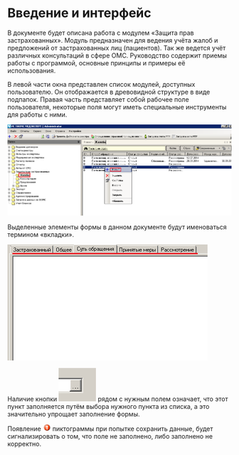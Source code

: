 <!-- TITLE: Ведение учета жалоб,консультаций и предложений включая регистрацию звонков через coll-center-->
<!-- SUBTITLE: Руководство -->

# 	Введение и интерфейс

В документе будет описана работа с модулем «Защита прав застрахованных». Модуль предназначен для ведения учёта жалоб и предложений от застрахованных лиц (пациентов).  Так же ведется учёт различных консультаций в сфере ОМС. Руководство содержит приемы работы с программой, основные принципы и примеры её использования.

В левой части окна представлен список модулей, доступных пользователю.  Он отображается в древовидной структуре в виде подпапок. Правая часть представляет собой рабочее поле пользователя, некоторые поля могут иметь специальные инструменты для работы с ними.
 
 ![1](/uploads/0000001/1.png "1")
 
Выделенные элементы формы в данном документе будут именоваться термином «вкладки».
 
 ![2](/uploads/0000001/2.png "2")
 
Наличие кнопки ![3](/uploads/0000001/3.png "3")  рядом с нужным полем означает, что этот пункт заполняется путём выбора нужного пункта из списка, а это значительно упрощает заполнение формы. 

Появление ![4](/uploads/0000001/4.png "4") пиктограммы при попытке сохранить данные, будет сигнализировать о том, что поле не заполнено, либо заполнено не корректно.

